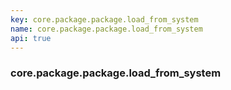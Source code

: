 ```yaml
---
key: core.package.package.load_from_system
name: core.package.package.load_from_system
api: true
---
```


### core.package.package.load_from_system

